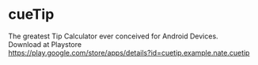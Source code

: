 # cueTip
The greatest Tip Calculator ever conceived for Android Devices.
<br/>
Download at Playstore
<br/>
https://play.google.com/store/apps/details?id=cuetip.example.nate.cuetip
